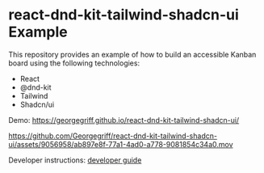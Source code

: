 # react-dnd-kit-tailwind-shadcn-ui Example

This repository provides an example of how to build an accessible Kanban board using the following technologies:

- React
- @dnd-kit
- Tailwind
- Shadcn/ui

Demo: https://georgegriff.github.io/react-dnd-kit-tailwind-shadcn-ui/

https://github.com/Georgegriff/react-dnd-kit-tailwind-shadcn-ui/assets/9056958/ab897e8f-77a1-4ad0-a778-9081854c34a0.mov

Developer instructions: [developer guide](/developer.md)
